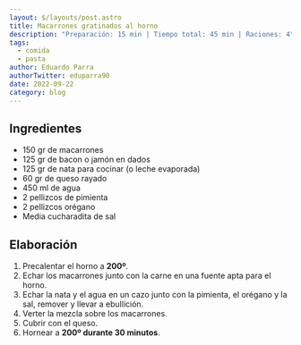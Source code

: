 ```yaml
---
layout: $/layouts/post.astro
title: Macarrones gratinados al horno
description: "Preparación: 15 min | Tiempo total: 45 min | Raciones: 4"
tags:
  - comida
  - pasta
author: Eduardo Parra
authorTwitter: eduparra90
date: 2022-09-22
category: blog
---
```

## Ingredientes

* 150 gr de macarrones
* 125 gr de bacon o jamón en dados
* 125 gr de nata para cocinar (o leche evaporada)
* 60 gr de queso rayado
* 450 ml de agua
* 2 pellizcos de pimienta
* 2 pellizcos orégano
* Media cucharadita de sal

## Elaboración

1. Precalentar el horno a **200º**.
2. Echar los macarrones junto con la carne en una fuente apta para el horno.
3. Echar la nata y el agua en un cazo junto con la pimienta, el orégano y la sal, remover y llevar a ebullición.
4. Verter la mezcla sobre los macarrones.
5. Cubrir con el queso.
6. Hornear a **200º durante 30 minutos**.
